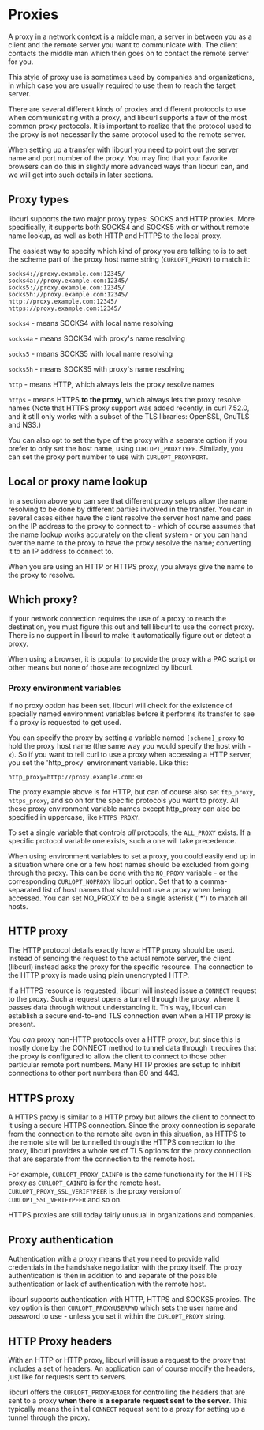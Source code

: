 # Proxies

A proxy in a network context is a middle man, a server in between you as a
client and the remote server you want to communicate with. The client contacts
the middle man which then goes on to contact the remote server for you.

This style of proxy use is sometimes used by companies and organizations, in
which case you are usually required to use them to reach the target server.

There are several different kinds of proxies and different protocols to use
when communicating with a proxy, and libcurl supports a few of the most
common proxy protocols. It is important to realize that the protocol used to
the proxy is not necessarily the same protocol used to the remote server.

When setting up a transfer with libcurl you need to point out the server name
and port number of the proxy. You may find that your favorite browsers can do
this in slightly more advanced ways than libcurl can, and we will get into
such details in later sections.

## Proxy types

libcurl supports the two major proxy types: SOCKS and HTTP proxies. More
specifically, it supports both SOCKS4 and SOCKS5 with or without remote name
lookup, as well as both HTTP and HTTPS to the local proxy.

The easiest way to specify which kind of proxy you are talking to is to set
the scheme part of the proxy host name string (`CURLOPT_PROXY`) to match it:

    socks4://proxy.example.com:12345/
    socks4a://proxy.example.com:12345/
    socks5://proxy.example.com:12345/
    socks5h://proxy.example.com:12345/
    http://proxy.example.com:12345/
    https://proxy.example.com:12345/

`socks4` - means SOCKS4 with local name resolving

`socks4a` - means SOCKS4 with proxy's name resolving

`socks5` - means SOCKS5 with local name resolving

`socks5h` - means SOCKS5 with proxy's name resolving

`http` - means HTTP, which always lets the proxy resolve names

`https` - means HTTPS **to the proxy**, which always lets the proxy resolve
names (Note that HTTPS proxy support was added recently, in curl 7.52.0, and
it still only works with a subset of the TLS libraries: OpenSSL, GnuTLS and
NSS.)

You can also opt to set the type of the proxy with a separate option if you
prefer to only set the host name, using `CURLOPT_PROXYTYPE`. Similarly, you
can set the proxy port number to use with `CURLOPT_PROXYPORT`.

## Local or proxy name lookup

In a section above you can see that different proxy setups allow the name
resolving to be done by different parties involved in the transfer. You can in
several cases either have the client resolve the server host name and pass on
the IP address to the proxy to connect to - which of course assumes that the
name lookup works accurately on the client system - or you can hand
over the name to the proxy to have the proxy resolve the name; converting it to
an IP address to connect to.

When you are using an HTTP or HTTPS proxy, you always give the name to
the proxy to resolve.

## Which proxy?

If your network connection requires the use of a proxy to reach the
destination, you must figure this out and tell libcurl to use the correct
proxy. There is no support in libcurl to make it automatically figure out or
detect a proxy.

When using a browser, it is popular to provide the proxy with a PAC script or
other means but none of those are recognized by libcurl.

### Proxy environment variables

If no proxy option has been set, libcurl will check for the existence of
specially named environment variables before it performs its transfer to see
if a proxy is requested to get used.

You can specify the proxy by setting a variable named `[scheme]_proxy` to hold
the proxy host name (the same way you would specify the host with `-x`). So if
you want to tell curl to use a proxy when accessing a HTTP server, you set the
'http_proxy' environment variable. Like this:

    http_proxy=http://proxy.example.com:80

The proxy example above is for HTTP, but can of course also set `ftp_proxy`,
`https_proxy`, and so on for the specific protocols you want to proxy. All
these proxy environment variable names except http_proxy can also be specified
in uppercase, like `HTTPS_PROXY`.

To set a single variable that controls *all* protocols, the `ALL_PROXY`
exists. If a specific protocol variable one exists, such a one will take
precedence.

When using environment variables to set a proxy, you could easily end up in a
situation where one or a few host names should be excluded from going through
the proxy. This can be done with the `NO_PROXY` variable - or the
corresponding `CURLOPT_NOPROXY` libcurl option. Set that to a comma-separated
list of host names that should not use a proxy when being accessed. You can
set NO_PROXY to be a single asterisk ('\*') to match all hosts.

## HTTP proxy

The HTTP protocol details exactly how a HTTP proxy should be used. Instead of
sending the request to the actual remote server, the client (libcurl) instead
asks the proxy for the specific resource. The connection to the HTTP proxy is
made using plain unencrypted HTTP.

If a HTTPS resource is requested, libcurl will instead issue a `CONNECT`
request to the proxy. Such a request opens a tunnel through the proxy, where
it passes data through without understanding it. This way, libcurl can
establish a secure end-to-end TLS connection even when a HTTP proxy is
present.

You *can* proxy non-HTTP protocols over a HTTP proxy, but since this is mostly
done by the CONNECT method to tunnel data through it requires that the proxy
is configured to allow the client to connect to those other particular remote
port numbers. Many HTTP proxies are setup to inhibit connections to other port
numbers than 80 and 443.

## HTTPS proxy

A HTTPS proxy is similar to a HTTP proxy but allows the client to connect to
it using a secure HTTPS connection. Since the proxy connection is separate
from the connection to the remote site even in this situation, as HTTPS to the
remote site will be tunnelled through the HTTPS connection to the proxy,
libcurl provides a whole set of TLS options for the proxy connection that are
separate from the connection to the remote host.

For example, `CURLOPT_PROXY_CAINFO` is the same functionality for the HTTPS
proxy as `CURLOPT_CAINFO` is for the remote
host. `CURLOPT_PROXY_SSL_VERIFYPEER` is the proxy version of
`CURLOPT_SSL_VERIFYPEER` and so on.

HTTPS proxies are still today fairly unusual in organizations and companies.

## Proxy authentication

Authentication with a proxy means that you need to provide valid credentials
in the handshake negotiation with the proxy itself. The proxy authentication
is then in addition to and separate of the possible authentication or lack of
authentication with the remote host.

libcurl supports authentication with HTTP, HTTPS and SOCKS5 proxies. The key
option is then `CURLOPT_PROXYUSERPWD` which sets the user name and password to
use - unless you set it within the `CURLOPT_PROXY` string.

## HTTP Proxy headers

With an HTTP or HTTP proxy, libcurl will issue a request to the proxy that
includes a set of headers. An application can of course modify the headers,
just like for requests sent to servers.

libcurl offers the `CURLOPT_PROXYHEADER` for controlling the headers that are
sent to a proxy **when there is a separate request sent to the server**. This
typically means the initial `CONNECT` request sent to a proxy for setting up a
tunnel through the proxy.
